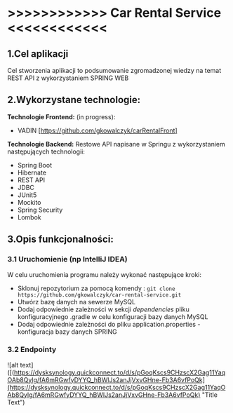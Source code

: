 #                              >>>>>>>>>>>> Car Rental Service <<<<<<<<<<<<


## 1.Cel aplikacji

Cel stworzenia aplikacji to podsumowanie zgromadzonej wiedzy na temat REST API z wykorzystaniem SPRING WEB

## 2.Wykorzystane technologie:

 **Technologie Frontend:** (in progress):
- VADIN
[https://github.com/gkowalczyk/carRentalFront]

**Technologie Backend:**
Restowe API napisane w Springu z wykorzystaniem następujących technologii:
- Spring Boot 
- Hibernate
- REST API
- JDBC
- JUnit5
- Mockito
- Spring Security
- Lombok

## 3.Opis funkcjonalności:

 ### 3.1 Uruchomienie (np IntelliJ IDEA) 

 W celu uruchomienia programu należy wykonać następujące kroki: 

- Sklonuj repozytorium za pomocą komendy : 
`git clone https://github.com/gkowalczyk/car-rental-service.git`
- Utwórz bazę danych na sewerze MySQL
- Dodaj odpowiednie zależności w sekcji *dependencies* pliku konfiguracyjnego .gradle w celu konfiguracji bazy danych MySQL
- Dodaj odpowiednie zależności do pliku application.properties - konfiguracja bazy danych SPRING

### 3.2 Endpointy

![alt text]([(https://dysksynology.quickconnect.to/d/s/pGoqKscs9CHzscX2Gag11YaqOAb8Qylg/fA6mRGwfyDYYQ_hBWlJs2anJjVxvGHne-Fb3A6vfPoQk](https://dysksynology.quickconnect.to/d/s/pGoqKscs9CHzscX2Gag11YaqOAb8Qylg/fA6mRGwfyDYYQ_hBWlJs2anJjVxvGHne-Fb3A6vfPoQk) "Title Text")




